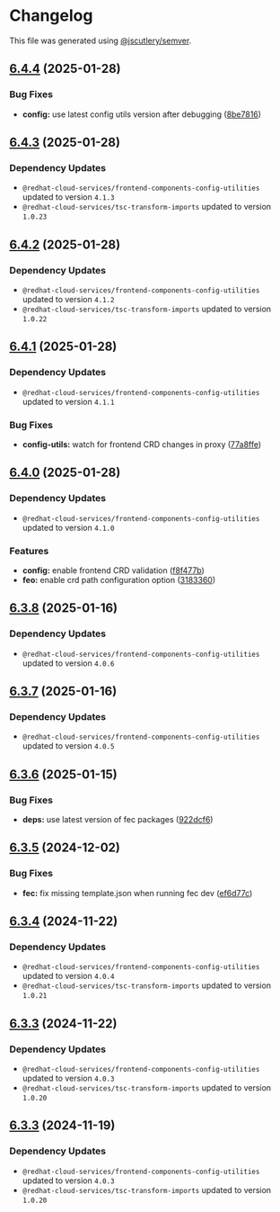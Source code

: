 # Changelog

This file was generated using [@jscutlery/semver](https://github.com/jscutlery/semver).

## [6.4.4](https://github.com/RedHatInsights/frontend-components/compare/@redhat-cloud-services/frontend-components-config-6.4.3...@redhat-cloud-services/frontend-components-config-6.4.4) (2025-01-28)


### Bug Fixes

* **config:** use latest config utils version after debugging ([8be7816](https://github.com/RedHatInsights/frontend-components/commit/8be78160bc823b3b2d588802429ad11a6d269699))

## [6.4.3](https://github.com/RedHatInsights/frontend-components/compare/@redhat-cloud-services/frontend-components-config-6.4.2...@redhat-cloud-services/frontend-components-config-6.4.3) (2025-01-28)

### Dependency Updates

* `@redhat-cloud-services/frontend-components-config-utilities` updated to version `4.1.3`
* `@redhat-cloud-services/tsc-transform-imports` updated to version `1.0.23`
## [6.4.2](https://github.com/RedHatInsights/frontend-components/compare/@redhat-cloud-services/frontend-components-config-6.4.1...@redhat-cloud-services/frontend-components-config-6.4.2) (2025-01-28)

### Dependency Updates

* `@redhat-cloud-services/frontend-components-config-utilities` updated to version `4.1.2`
* `@redhat-cloud-services/tsc-transform-imports` updated to version `1.0.22`
## [6.4.1](https://github.com/RedHatInsights/frontend-components/compare/@redhat-cloud-services/frontend-components-config-6.4.0...@redhat-cloud-services/frontend-components-config-6.4.1) (2025-01-28)

### Dependency Updates

* `@redhat-cloud-services/frontend-components-config-utilities` updated to version `4.1.1`

### Bug Fixes

* **config-utils:** watch for frontend CRD changes in proxy ([77a8ffe](https://github.com/RedHatInsights/frontend-components/commit/77a8ffeec9285ad65fbb9de82b54d346365d54ae))

## [6.4.0](https://github.com/RedHatInsights/frontend-components/compare/@redhat-cloud-services/frontend-components-config-6.3.8...@redhat-cloud-services/frontend-components-config-6.4.0) (2025-01-28)

### Dependency Updates

* `@redhat-cloud-services/frontend-components-config-utilities` updated to version `4.1.0`

### Features

* **config:** enable frontend CRD validation ([f8f477b](https://github.com/RedHatInsights/frontend-components/commit/f8f477b4798cb12ea7750106845d8813408965fe))
* **feo:** enable crd path configuration option ([3183360](https://github.com/RedHatInsights/frontend-components/commit/3183360c83bcf9226493bd73109eb899de92e92b))

## [6.3.8](https://github.com/RedHatInsights/frontend-components/compare/@redhat-cloud-services/frontend-components-config-6.3.7...@redhat-cloud-services/frontend-components-config-6.3.8) (2025-01-16)

### Dependency Updates

* `@redhat-cloud-services/frontend-components-config-utilities` updated to version `4.0.6`
## [6.3.7](https://github.com/RedHatInsights/frontend-components/compare/@redhat-cloud-services/frontend-components-config-6.3.6...@redhat-cloud-services/frontend-components-config-6.3.7) (2025-01-16)

### Dependency Updates

* `@redhat-cloud-services/frontend-components-config-utilities` updated to version `4.0.5`
## [6.3.6](https://github.com/RedHatInsights/frontend-components/compare/@redhat-cloud-services/frontend-components-config-6.3.5...@redhat-cloud-services/frontend-components-config-6.3.6) (2025-01-15)


### Bug Fixes

* **deps:** use latest version of fec packages ([922dcf6](https://github.com/RedHatInsights/frontend-components/commit/922dcf6795942109d75c77273b546ca7f726b2a8))

## [6.3.5](https://github.com/RedHatInsights/frontend-components/compare/@redhat-cloud-services/frontend-components-config-6.3.4...@redhat-cloud-services/frontend-components-config-6.3.5) (2024-12-02)


### Bug Fixes

* **fec:** fix missing template.json when running fec dev ([ef6d77c](https://github.com/RedHatInsights/frontend-components/commit/ef6d77c57f5b948712a33810e6f90601ba0eddb6))

## [6.3.4](https://github.com/RedHatInsights/frontend-components/compare/@redhat-cloud-services/frontend-components-config-6.3.3...@redhat-cloud-services/frontend-components-config-6.3.4) (2024-11-22)

### Dependency Updates

* `@redhat-cloud-services/frontend-components-config-utilities` updated to version `4.0.4`
* `@redhat-cloud-services/tsc-transform-imports` updated to version `1.0.21`
## [6.3.3](https://github.com/RedHatInsights/frontend-components/compare/@redhat-cloud-services/frontend-components-config-6.3.2...@redhat-cloud-services/frontend-components-config-6.3.3) (2024-11-22)

### Dependency Updates

* `@redhat-cloud-services/frontend-components-config-utilities` updated to version `4.0.3`
* `@redhat-cloud-services/tsc-transform-imports` updated to version `1.0.20`
## [6.3.3](https://github.com/RedHatInsights/frontend-components/compare/@redhat-cloud-services/frontend-components-config-6.3.2...@redhat-cloud-services/frontend-components-config-6.3.3) (2024-11-19)

### Dependency Updates

* `@redhat-cloud-services/frontend-components-config-utilities` updated to version `4.0.3`
* `@redhat-cloud-services/tsc-transform-imports` updated to version `1.0.20`
